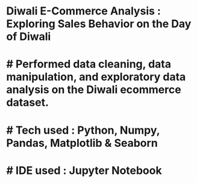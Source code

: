 # Diwali E-Commerce Analysis : Exploring Sales Behavior on the Day of Diwali
# # Performed data cleaning, data manipulation, and exploratory data analysis on the Diwali ecommerce dataset.
# # Tech used : Python, Numpy, Pandas, Matplotlib & Seaborn
# # IDE used : Jupyter Notebook
